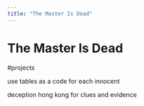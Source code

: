 ```yaml
---
title: "The Master Is Dead"
---
```


# The Master Is Dead
#projects  

use tables as a code for each innocent 

deception hong kong for clues and evidence



